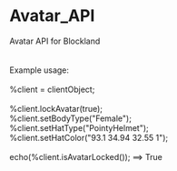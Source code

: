 # Avatar_API
Avatar API for Blockland<br />
<br />
<br />
Example usage:<br />
<br />
%client = clientObject;<br />
<br />
%client.lockAvatar(true);<br />
%client.setBodyType("Female");<br />
%client.setHatType("PointyHelmet");<br />
%client.setHatColor("93.1 34.94 32.55 1");<br />
<br />
echo(%client.isAvatarLocked()); ==> True
